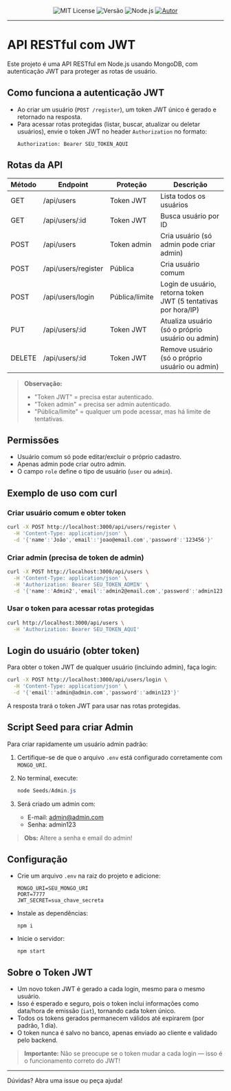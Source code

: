 <div align="center">

![MIT License](https://img.shields.io/badge/license-MIT-green)
![Versão](https://img.shields.io/badge/version-1.0.0-blue)
![Node.js](https://img.shields.io/badge/node-%3E=18.x-brightgreen)
[![Autor](https://img.shields.io/badge/autor-dev--eduard-blue)](https://github.com/dev-eduard)

</div>

---

# API RESTful com JWT

Este projeto é uma API RESTful em Node.js usando MongoDB, com autenticação JWT para proteger as rotas de usuário.

## Como funciona a autenticação JWT
- Ao criar um usuário (`POST /register`), um token JWT único é gerado e retornado na resposta.
- Para acessar rotas protegidas (listar, buscar, atualizar ou deletar usuários), envie o token JWT no header `Authorization` no formato:
  ```
  Authorization: Bearer SEU_TOKEN_AQUI
  ```

## Rotas da API

| Método | Endpoint              | Proteção         | Descrição                                                        |
|--------|-----------------------|------------------|------------------------------------------------------------------|
| GET    | /api/users            | Token JWT        | Lista todos os usuários                                          |
| GET    | /api/users/:id        | Token JWT        | Busca usuário por ID                                             |
| POST   | /api/users            | Token admin      | Cria usuário (só admin pode criar admin)                        |
| POST   | /api/users/register   | Pública          | Cria usuário comum                                              |
| POST   | /api/users/login      | Pública/limite   | Login de usuário, retorna token JWT (5 tentativas por hora/IP)   |
| PUT    | /api/users/:id        | Token JWT        | Atualiza usuário (só o próprio usuário ou admin)                |
| DELETE | /api/users/:id        | Token JWT        | Remove usuário (só o próprio usuário ou admin)                  |

> **Observação:**
> - "Token JWT" = precisa estar autenticado.
> - "Token admin" = precisa ser admin autenticado.
> - "Pública/limite" = qualquer um pode acessar, mas há limite de tentativas.

## Permissões
- Usuário comum só pode editar/excluir o próprio cadastro.
- Apenas admin pode criar outro admin.
- O campo `role` define o tipo de usuário (`user` ou `admin`).

## Exemplo de uso com curl

### Criar usuário comum e obter token
```sh
curl -X POST http://localhost:3000/api/users/register \
  -H 'Content-Type: application/json' \
  -d '{'name':'João','email':'joao@email.com','password':'123456'}'
```

### Criar admin (precisa de token de admin)
```sh
curl -X POST http://localhost:3000/api/users \
  -H 'Content-Type: application/json' \
  -H 'Authorization: Bearer SEU_TOKEN_ADMIN' \
  -d '{'name':'Admin2','email':'admin2@email.com','password':'admin123','role':'admin'}'
```

### Usar o token para acessar rotas protegidas
```sh
curl http://localhost:3000/api/users \
  -H 'Authorization: Bearer SEU_TOKEN_AQUI'
```

## Login do usuário (obter token)

Para obter o token JWT de qualquer usuário (incluindo admin), faça login:

```sh
curl -X POST http://localhost:3000/api/users/login \
  -H 'Content-Type: application/json' \
  -d '{'email':'admin@admin.com','password':'admin123'}'
```

A resposta trará o token JWT para usar nas rotas protegidas.

## Script Seed para criar Admin

Para criar rapidamente um usuário admin padrão:

1. Certifique-se de que o arquivo `.env` está configurado corretamente com `MONGO_URI`.
2. No terminal, execute:
   ```powershell
   node Seeds/Admin.js
   ```
3. Será criado um admin com:

   - E-mail: admin@admin.com
   - Senha: admin123

> **Obs:** Altere a senha e email do admin!

## Configuração

- Crie um arquivo `.env` na raiz do projeto e adicione:
  ```
  MONGO_URI=SEU_MONGO_URI
  PORT=7777
  JWT_SECRET=sua_chave_secreta
  ```
- Instale as dependências:
  ```
  npm i
  ```
- Inicie o servidor:
  ```
  npm start
  ```

## Sobre o Token JWT

- Um novo token JWT é gerado a cada login, mesmo para o mesmo usuário.
- Isso é esperado e seguro, pois o token inclui informações como data/hora de emissão (`iat`), tornando cada token único.
- Todos os tokens gerados permanecem válidos até expirarem (por padrão, 1 dia).
- O token nunca é salvo no banco, apenas enviado ao cliente e validado pelo backend.

> **Importante:**
> Não se preocupe se o token mudar a cada login — isso é o funcionamento correto do JWT!

---

Dúvidas? Abra uma issue ou peça ajuda!
